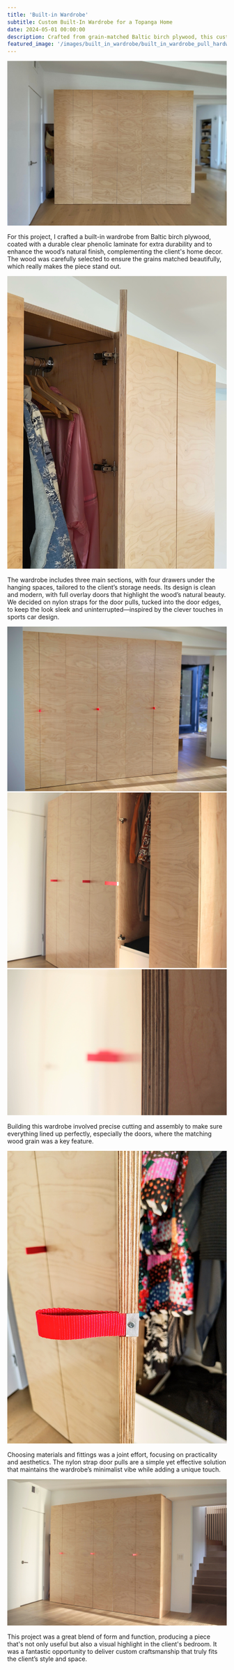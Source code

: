 ```yaml
---
title: 'Built-in Wardrobe'
subtitle: Custom Built-In Wardrobe for a Topanga Home
date: 2024-05-01 00:00:00
description: Crafted from grain-matched Baltic birch plywood, this custom-built wardrobe for a Topanga home blends sleek, modern design with practical functionality, featuring unique nylon strap door pulls inspired by sports car interiors.
featured_image: '/images/built_in_wardrobe/built_in_wardrobe_pull_hardware_edge_landscape.jpg'
---
```


![](/images/built_in_wardrobe/built_in_wardrobe_front_landscape.jpg)

For this project, I crafted a built-in wardrobe from Baltic birch plywood, coated with a durable clear phenolic laminate for extra durability and to enhance the wood’s natural finish, complementing the client's home decor. The wood was carefully selected to ensure the grains matched beautifully, which really makes the piece stand out.

![](/images/built_in_wardrobe/built_in_wardrobe_open_portrait.jpg)

The wardrobe includes three main sections, with four drawers under the hanging spaces, tailored to the client’s storage needs. Its design is clean and modern, with full overlay doors that highlight the wood’s natural beauty. We decided on nylon straps for the door pulls, tucked into the door edges, to keep the look sleek and uninterrupted—inspired by the clever touches in sports car design.

<div class="gallery" data-columns="3">
	<img src="/images/built_in_wardrobe/built_in_wardrobe_pulls_front_landscape.jpg">
	<img src="/images/built_in_wardrobe/built_in_wardrobe_open_pulls_front_portrait.jpg">
	<img src="/images/built_in_wardrobe/built_in_wardrobe_pulls_edge_detail_portrait.jpg">
</div>

Building this wardrobe involved precise cutting and assembly to make sure everything lined up perfectly, especially the doors, where the matching wood grain was a key feature.

![](/images/built_in_wardrobe/built_in_wardrobe_pull_hardware_edge_detail_portrait.jpg)

Choosing materials and fittings was a joint effort, focusing on practicality and aesthetics. The nylon strap door pulls are a simple yet effective solution that maintains the wardrobe’s minimalist vibe while adding a unique touch.

![](/images/built_in_wardrobe/built_in_wardrobe_pulls_angle_landscape.jpg)

This project was a great blend of form and function, producing a piece that's not only useful but also a visual highlight in the client's bedroom. It was a fantastic opportunity to deliver custom craftsmanship that truly fits the client’s style and space.
